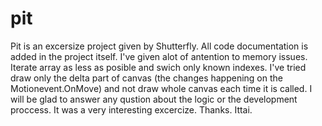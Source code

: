 # pit

Pit is an excersize project given by Shutterfly.
All code documentation is added in the project itself. 
I've given alot of antention to memory issues. Iterate array as less as posible and swich only known indexes. 
I've tried draw only the delta part of canvas (the changes happening on the Motionevent.OnMove) and not draw whole canvas each time it is called.
I will be glad to answer any qustion about the logic or the development proccess.
It was a very interesting excercize.
Thanks.
Ittai.
